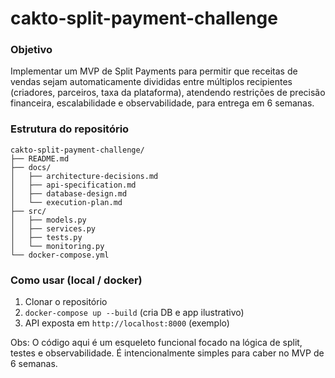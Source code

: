 # cakto-split-payment-challenge

### Objetivo
Implementar um MVP de Split Payments para permitir que receitas de vendas sejam automaticamente divididas entre múltiplos recipientes (criadores, parceiros, taxa da plataforma), atendendo restrições de precisão financeira, escalabilidade e observabilidade, para entrega em 6 semanas.

### Estrutura do repositório
```
cakto-split-payment-challenge/
├── README.md
├── docs/
│   ├── architecture-decisions.md
│   ├── api-specification.md
│   ├── database-design.md
│   └── execution-plan.md
├── src/
│   ├── models.py
│   ├── services.py
│   ├── tests.py
│   └── monitoring.py
└── docker-compose.yml
```

### Como usar (local / docker)
1. Clonar o repositório
2. `docker-compose up --build` (cria DB e app ilustrativo)
3. API exposta em `http://localhost:8000` (exemplo)

Obs: O código aqui é um esqueleto funcional focado na lógica de split, testes e observabilidade. É intencionalmente simples para caber no MVP de 6 semanas.

